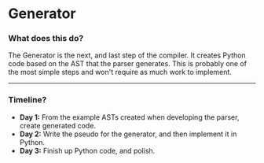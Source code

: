 # Generator

### What does this do?

The Generator is the next, and last step of the compiler.
It creates Python code based on the AST that the parser generates.
This is probably one of the most simple steps and won't require as much work to implement.

------
### Timeline?

* **Day 1:** From the example ASTs created when developing the parser, create generated code.
* **Day 2:** Write the pseudo for the generator, and then implement it in Python.
* **Day 3:** Finish up Python code, and polish. 
